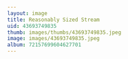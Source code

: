 ```yaml
---
layout: image
title: Reasonably Sized Stream
uid: 43693749835
thumb: images/thumbs/43693749835.jpeg
image: images/43693749835.jpeg
album: 72157699604627701
---
```


